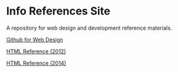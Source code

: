 Info References Site
====

A repository for web design and development reference materials.

[Github for Web Design](http://donirby.net/info/github)

[HTML Reference (2012)](http://donirby.net/info/reference)

[HTML Reference (2014)](http://donirby.net/info/site)

